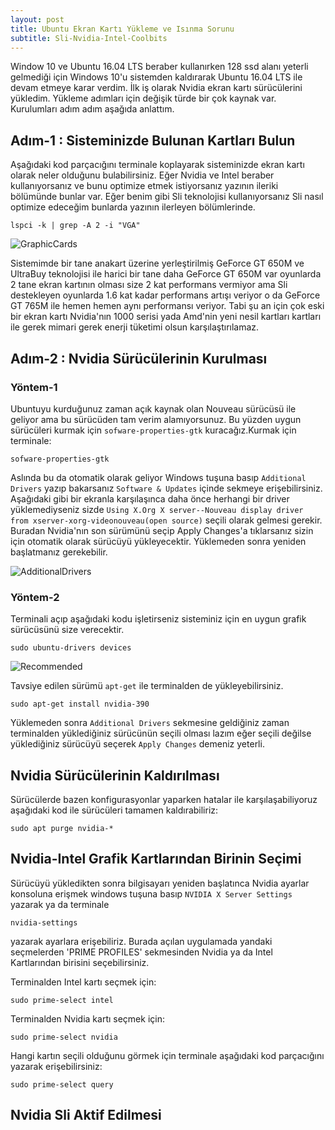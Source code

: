 ```yaml
---
layout: post
title: Ubuntu Ekran Kartı Yükleme ve Isınma Sorunu
subtitle: Sli-Nvidia-Intel-Coolbits
---
```


Window 10 ve Ubuntu 16.04 LTS beraber kullanırken 128 ssd alanı yeterli gelmediği için Windows 10'u sistemden kaldırarak Ubuntu 16.04 LTS ile devam etmeye karar verdim. İlk iş olarak Nvidia ekran kartı sürücülerini yükledim. Yükleme adımları için değişik türde bir çok kaynak var. Kurulumları adım adım aşağıda anlattım.

## Adım-1 : Sisteminizde Bulunan Kartları Bulun
Aşağıdaki kod parçacığını terminale koplayarak sisteminizde ekran kartı olarak neler olduğunu bulabilirsiniz. Eğer Nvidia ve Intel beraber kullanıyorsanız ve bunu optimize etmek istiyorsanız yazının ileriki bölümünde bunlar var. Eğer benim gibi Sli teknolojisi kullanıyorsanız Sli nasıl optimize edeceğim bunlarda yazının ilerleyen bölümlerinde.

~~~
lspci -k | grep -A 2 -i "VGA"
~~~
![GraphicCards](https://raw.githubusercontent.com/harrunisk/harrunisk.github.io/master/img/GraphicCards.png)

Sistemimde bir tane anakart üzerine yerleştirilmiş GeForce GT 650M ve UltraBuy teknolojisi ile harici bir tane daha GeForce GT 650M var oyunlarda 2 tane ekran kartının olması size 2 kat performans vermiyor ama Sli destekleyen oyunlarda 1.6 kat kadar performans artışı veriyor o da GeForce GT 765M ile hemen hemen aynı performansı veriyor. Tabi şu an için çok eski bir ekran kartı Nvidia'nın 1000 serisi yada Amd'nin yeni nesil kartları kartları ile  gerek mimari gerek enerji tüketimi olsun karşılaştırılamaz.
## Adım-2 : Nvidia Sürücülerinin Kurulması
### Yöntem-1

Ubuntuyu kurduğunuz zaman açık kaynak olan Nouveau sürücüsü ile geliyor ama bu sürücüden tam verim alamıyorsunuz. Bu yüzden uygun sürücüleri kurmak için `sofware-properties-gtk`  kuracağız.Kurmak için terminale:
~~~
sofware-properties-gtk
~~~
Aslında bu da otomatik olarak geliyor Windows tuşuna basıp `Additional Drivers` yazıp bakarsanız `Software & Updates` içinde  sekmeye erişebilirsiniz. Aşağıdaki gibi bir ekranla karşılaşınca daha önce herhangi bir driver yüklemediyseniz sizde `Using X.Org X server--Nouveau display driver from xserver-xorg-videonouveau(open source)` seçili olarak gelmesi gerekir. Buradan Nvidia'nın son sürümünü seçip Apply Changes'a tıklarsanız sizin için otomatik olarak sürücüyü yükleyecektir. Yüklemeden sonra yeniden başlatmanız gerekebilir.

![AdditionalDrivers](https://raw.githubusercontent.com/harrunisk/harrunisk.github.io/master/img/AdditionalDrivers.png)

### Yöntem-2

Terminali açıp aşağıdaki kodu işletirseniz sisteminiz için en uygun grafik sürücüsünü size verecektir.
 ~~~
 sudo ubuntu-drivers devices
~~~
![Recommended](https://raw.githubusercontent.com/harrunisk/harrunisk.github.io/master/img/Recommended.png)

Tavsiye edilen sürümü `apt-get` ile terminalden de yükleyebilirsiniz.
 ~~~
sudo apt-get install nvidia-390
~~~

Yüklemeden sonra `Additional Drivers` sekmesine geldiğiniz zaman terminalden yüklediğiniz sürücünün seçili olması lazım eğer seçili değilse yüklediğiniz sürücüyü seçerek `Apply Changes` demeniz yeterli.
## Nvidia Sürücülerinin Kaldırılması

Sürücülerde bazen konfigurasyonlar yaparken hatalar ile karşılaşabiliyoruz aşağıdaki kod ile  sürücüleri tamamen kaldırabiliriz:
 ~~~
sudo apt purge nvidia-*
~~~

## Nvidia-Intel Grafik Kartlarından Birinin Seçimi

Sürücüyü yükledikten sonra bilgisayarı yeniden başlatınca Nvidia ayarlar konsoluna erişmek windows tuşuna basıp `NVIDIA X Server Settings` yazarak ya da terminale
 ~~~
 nvidia-settings
~~~
yazarak ayarlara erişebiliriz. Burada açılan uygulamada yandaki seçmelerden 'PRIME PROFILES' sekmesinden Nvidia ya da Intel Kartlarından birisini seçebilirsiniz.

Terminalden Intel kartı seçmek için:
 ~~~
 sudo prime-select intel
~~~

Terminalden Nvidia kartı seçmek için:

 ~~~
 sudo prime-select nvidia
~~~

Hangi kartın seçili olduğunu görmek için terminale aşağıdaki kod parçacığını yazarak erişebilirsiniz:
 ~~~
 sudo prime-select query 
~~~

## Nvidia Sli Aktif Edilmesi



